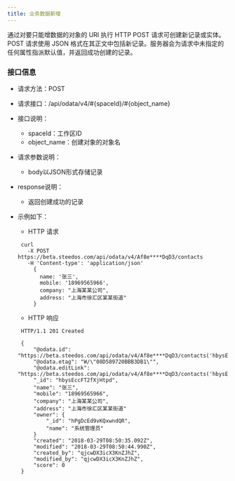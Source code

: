 ```yaml
---
title: 业务数据新增
---
```


通过对要只能增数据的对象的 URI 执行 HTTP POST 请求可创建新记录或实体。 POST 请求使用 JSON 格式在其正文中包括新记录。服务器会为请求中未指定的任何属性指派默认值，并返回成功创建的记录。

### 接口信息

 - 请求方法：POST

 - 请求接口：/api/odata/v4/#{spaceId}/#{object_name}

 - 接口说明：
   - spaceId：工作区ID
   - object_name：创建对象的对象名

 - 请求参数说明：
   - body以JSON形式存储记录

 - response说明：
   - 返回创建成功的记录

 - 示例如下：

   - HTTP 请求

   ```
    curl
      -X POST https://beta.steedos.com/api/odata/v4/Af8e****DqD3/contacts
      -H 'Content-type': 'application/json'
        {
          name: '张三',
          mobile: '18969565966',
          company: "上海某某公司",
          address: "上海市徐汇区某某街道"
        }
   ```

   - HTTP 响应

   ```
    HTTP/1.1 201 Created

    {
        "@odata.id": "https://beta.steedos.com/api/odata/v4/Af8e****DqD3/contacts('hbysEccFT2fXjHtpd')",
        "@odata.etag": "W/\"08D589720BBB3DB1\"",
        "@odata.editLink": "https://beta.steedos.com/api/odata/v4/Af8e****DqD3/contacts('hbysEccFT2fXjHtpd')",
        "_id": "hbysEccFT2fXjHtpd",
        "name": "张三",
        "mobile": "18969565966",
        "company": "上海某某公司",
        "address": "上海市徐汇区某某街道"
      	"owner": {
        	"_id": "hPgDcEd9vKQxwndQR",
        	"name": "系统管理员"
      	}
        "created": "2018-03-29T08:50:35.092Z",
        "modified": "2018-03-29T08:50:44.990Z",
        "created_by": "qjcwDX3icX3KnZJhZ",
        "modified_by": "qjcwDX3icX3KnZJhZ",
        "score": 0
    }
   ```
